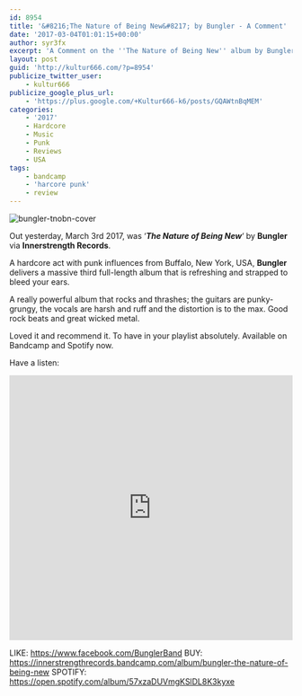 ```yaml
---
id: 8954
title: '&#8216;The Nature of Being New&#8217; by Bungler - A Comment'
date: '2017-03-04T01:01:15+00:00'
author: syr3fx
excerpt: 'A Comment on the ''The Nature of Being New'' album by Bungler (2017).'
layout: post
guid: 'http://kultur666.com/?p=8954'
publicize_twitter_user:
    - kultur666
publicize_google_plus_url:
    - 'https://plus.google.com/+Kultur666-k6/posts/GQAWtnBqMEM'
categories:
    - '2017'
    - Hardcore
    - Music
    - Punk
    - Reviews
    - USA
tags:
    - bandcamp
    - 'harcore punk'
    - review
---
```


![bungler-tnobn-cover](http://localhost:8080/wp-content/uploads/2017/03/bungler-tnobn-cover.jpg?w=680)

Out yesterday, March 3rd 2017, was ‘***The Nature of Being New***‘ by **Bungler** via **Innerstrength Records**.

A hardcore act with punk influences from Buffalo, New York, USA, **Bungler** delivers a massive third full-length album that is refreshing and strapped to bleed your ears.

A really powerful album that rocks and thrashes; the guitars are punky-grungy, the vocals are harsh and ruff and the distortion is to the max. Good rock beats and great wicked metal.

Loved it and recommend it. To have in your playlist absolutely. Available on Bandcamp and Spotify now.

Have a listen:

<iframe style="border: 0; width: 100%; height: 472px;" src="https://bandcamp.com/EmbeddedPlayer/album=3639138454/size=large/bgcol=333333/linkcol=e99708/tracklist=false/transparent=true/" seamless></iframe>

LIKE: <https://www.facebook.com/BunglerBand>
BUY: <https://innerstrengthrecords.bandcamp.com/album/bungler-the-nature-of-being-new>
SPOTIFY: <https://open.spotify.com/album/57xzaDUVmgKSlDL8K3kyxe>